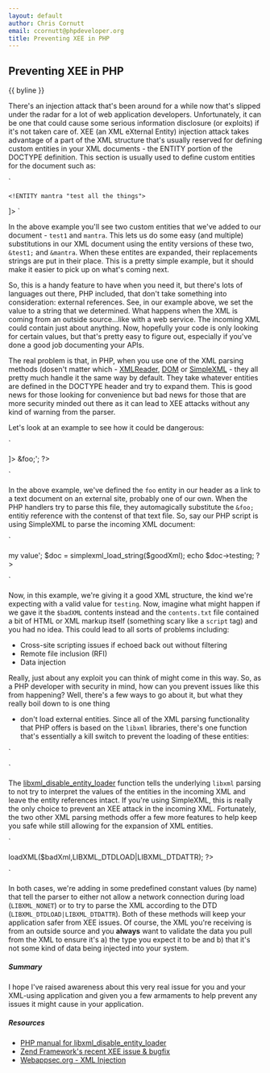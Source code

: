 ```yaml
---
layout: default
author: Chris Cornutt
email: ccornutt@phpdeveloper.org
title: Preventing XEE in PHP
---
```


Preventing XEE in PHP
--------------

{{ byline }}

There's an injection attack that's been around for a while now that's slipped under
the radar for a lot of web application developers. Unfortunately, it can be one that
could cause some serious information disclosure (or exploits) if it's not taken care
of. XEE (an XML eXternal Entity) injection attack takes advantage of a part of the XML
structure that's usually reserved for defining custom entities in your XML documents -
the ENTITY portion of the DOCTYPE definition. This section is usually used to define 
custom entities for the document such as:

`
<!DOCTYPE root [
    <!ENTITY test1 "testing">
    <!ENTITY mantra "test all the things">
]>
`

In the above example you'll see two custom entities that we've added to our document -
`test1` and `mantra`. This lets us do some easy (and multiple) substitutions in our
XML document using the entity versions of these two, `&test1;` and `&mantra`. When 
these entites are expanded, their replacements strings are put in their place. This
is a pretty simple example, but it should make it easier to pick up on what's coming next.

So, this is a handy feature to have when you need it, but there's lots of languages out
there, PHP included, that don't take something into consideration: external references.
See, in our example above, we set the value to a string that we determined. What happens
when the XML is coming from an outside source...like with a web service. The incoming
XML could contain just about anything. Now, hopefully your code is only looking for
certain values, but that's pretty easy to figure out, especially if you've done a good
job documenting your APIs. 

The real problem is that, in PHP, when you use one of the XML parsing methods (dosen't
matter which - [XMLReader](http://php.net/xmlreader), [DOM](http://php.net/dom) or 
[SimpleXML](http://php.net/simplexml) - they all pretty much handle it the same way by
default. They take whatever entities are defined in the DOCTYPE header and try to 
expand them. This is good news for those looking for convenience but bad news for 
those that are more security minded out there as it can lead to XEE attacks without 
any kind of warning from the parser.

Let's look at an example to see how it could be dangerous:

`
<?php
$badXml = '<!DOCTYPE root
    [
    <!ENTITY foo SYSTEM "http://test.localhost:8080/contents.txt">
    ]>
    <test><testing>&foo;</testing></test>';
?>
`

In the above example, we've defined the `foo` entity in our header as a link to a text 
document on an external site, probably one of our own. When the PHP handlers try to parse 
this file, they automagically substitute the `&foo;` entitiy reference with the contenst
of that text file. So, say our PHP script is using SimpleXML to parse the incoming XML
document:

`
<?php
$goodXML = '<test><testing>my value</testing></test>';
$doc = simplexml_load_string($goodXml);
echo $doc->testing;
?>
`

Now, in this example, we're giving it a good XML structure, the kind we're expecting
with a valid value for `testing`. Now, imagine what might happen if we gave it the 
`$badXML` contents instead and the `contents.txt` file contained a bit of HTML or XML
markup itself (something scary like a `script` tag) and you had no idea. This could lead
to all sorts of problems including:

- Cross-site scripting issues if echoed back out without filtering
- Remote file inclusion (RFI)
- Data injection

Really, just about any exploit you can think of might come in this way. So, as a PHP 
developer with security in mind, how can you prevent issues like this from happening? 
Well, there's a few ways to go about it, but what they really boil down to is one thing
- don't load external entities. Since all of the XML parsing functionality that PHP 
offers is based on the `libxml` libraries, there's one function that's essentially a 
kill switch to prevent the loading of these entities:

`
<?php
libxml_disable_entity_loader(true);
?>
`

The [libxml_disable_entity_loader](http://php.net/libxml_disable_entity_loader) function
tells the underlying `libxml` parsing to not try to interpret the values of the entities
in the incoming XML and leave the entity references intact. If you're using SimpleXML, this
is really the only choice to prevent an XEE attack in the incoming XML. Fortunately, the 
two other XML parsing methods offer a few more features to help keep you safe while still 
allowing for the expansion of XML entities.

`
<?php
// with the XMLReader functionality:
$doc = XMLReader::xml($badXml,'UTF-8',LIBXML_NONET);

// with the DOM functionality:
$dom = new DOMDocument();
$dom->loadXML($badXml,LIBXML_DTDLOAD|LIBXML_DTDATTR);
?>
`

In both cases, we're adding in some predefined constant values (by name) that tell the
parser to either not allow a network connection during load (`LIBXML_NONET`) or to try to 
parse the XML according to the DTD (`LIBXML_DTDLOAD|LIBXML_DTDATTR`). Both of these
methods will keep your application safer from XEE issues. Of course, the XML you're
receiving is from an outside source and you **always** want to validate the data you
pull from the XML to ensure it's a) the type you expect it to be and b) that it's not
some kind of data being injected into your system.

##### Summary

I hope I've raised awareness about this very real issue for you and your XML-using
application and given you a few armaments to help prevent any issues it might cause in
your application.

##### Resources

- [PHP manual for libxml_disable_entity_loader](http://php.net/libxml_disable_entity_loader)
- [Zend Framework's recent XEE issue & bugfix](http://framework.zend.com/security/advisory/ZF2012-02)
- [Webappsec.org - XML Injection](http://projects.webappsec.org/w/page/13247004/XML%20Injection)




